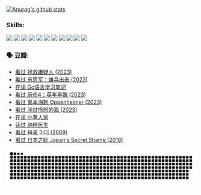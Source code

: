 
[![Anurag's github stats](https://github-readme-stats.vercel.app/api?username=w940853815)](https://github.com/anuraghazra/github-readme-stats)

### Skills:

<code><img height="32" src="https://cdn.jsdelivr.net/npm/simple-icons@v5/icons/python.svg"></code>
<code><img height="32" src="https://cdn.jsdelivr.net/npm/simple-icons@v5/icons/javascript.svg"></code>
<code><img height="32" src="https://cdn.jsdelivr.net/npm/simple-icons@v5/icons/django.svg"></code>
<code><img height="32" src="https://cdn.jsdelivr.net/npm/simple-icons@v5/icons/flask.svg"></code>
<code><img height="32" src="https://cdn.jsdelivr.net/npm/simple-icons@v5/icons/vuetify.svg"></code>
<code><img height="32" src="https://cdn.jsdelivr.net/npm/simple-icons@v5/icons/git.svg"></code>
<code><img height="32" src="https://cdn.jsdelivr.net/npm/simple-icons@v5/icons/docker.svg"></code>
<code><img height="32" src="https://cdn.jsdelivr.net/npm/simple-icons@v5/icons/postgresql.svg"></code>
<code><img height="32" src="https://cdn.jsdelivr.net/npm/simple-icons@v5/icons/elasticsearch.svg"></code>
<code><img height="32" src="https://cdn.jsdelivr.net/npm/simple-icons@v5/icons/macos.svg"></code>
<code><img height="32" src="https://cdn.jsdelivr.net/npm/simple-icons@v5/icons/linux.svg"></code>

### 🗣 豆瓣:

<!-- DOUBAN-ACTIVITIES:START -->
- [看过 拯救嫌疑人‎ (2023)](https://www.douban.com/people/136069238/status/4477421513/?_i=04788219)
- [看过 志愿军：雄兵出击‎ (2023)](https://www.douban.com/people/136069238/status/4465247367/?_i=04788219)
- [在读 Go语言学习笔记](https://www.douban.com/people/136069238/status/4459852901/?_i=04788219)
- [看过 前任4：英年早婚‎ (2023)](https://www.douban.com/people/136069238/status/4458320768/?_i=04788219)
- [看过 奥本海默 Oppenheimer‎ (2023)](https://www.douban.com/people/136069238/status/4454740976/?_i=04788219)
- [看过 涉过愤怒的海‎ (2023)](https://www.douban.com/people/136069238/status/4449502811/?_i=04788219)
- [在读 小巷人家](https://www.douban.com/people/136069238/status/4445749134/?_i=04788219)
- [读过 纳粹医生](https://www.douban.com/people/136069238/status/4445748598/?_i=04788219)
- [看过 母亲 마더‎ (2009)](https://www.douban.com/people/136069238/status/4442102172/?_i=04788219)
- [看过 日本之耻 Japan's Secret Shame‎ (2018)](https://www.douban.com/people/136069238/status/4431579101/?_i=04788219)
<!-- DOUBAN-ACTIVITIES:END -->


![Snake animation](https://raw.githubusercontent.com/w940853815/w940853815/output/github-contribution-grid-snake.svg)

<!--
**w940853815/w940853815** is a ✨ _special_ ✨ repository because its `README.md` (this file) appears on your GitHub profile.

Here are some ideas to get you started:

- 🔭 I’m currently working on ...
- 🌱 I’m currently learning ...
- 👯 I’m looking to collaborate on ...
- 🤔 I’m looking for help with ...
- 💬 Ask me about ...
- 📫 How to reach me: ...
- 😄 Pronouns: ...
- ⚡ Fun fact: ...
-->
